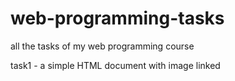 # web-programming-tasks
all the tasks of my web programming course 

task1 - a simple HTML document with image linked
